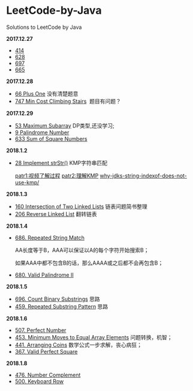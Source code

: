 # LeetCode-by-Java
Solutions to LeetCode by Java

**2017.12.27**
 - [414](https://leetcode.com/problems/third-maximum-number/)
 - [628](https://leetcode.com/problems/maximum-product-of-three-numbers/)
 - [697](https://leetcode.com/problems/degree-of-an-array/)
 - [665](https://leetcode.com/problems/non-decreasing-array/)

**2017.12.28**
 - [66 Plus One](https://leetcode.com/problems/plus-one/) 没有清楚题意
 - [747 Min Cost Climbing Stairs](https://leetcode.com/problems/min-cost-climbing-stairs/description/)  题目有问题？

**2017.12.29**
 - [53 Maximum Subarray](https://leetcode.com/problems/maximum-subarray) DP类型,还没学习;
 - [9 Palindrome Number](https://leetcode.com/problems/palindrome-number/)
 - [633 Sum of Square Numbers](https://leetcode.com/problems/sum-of-square-numbers/)

**2018.1.2**

- [28 Implement strStr()](https://leetcode.com/problems/implement-strstr/description/) KMP字符串匹配

  [patr1:视频了解过程](https://www.bilibili.com/video/av11866460/?redirectFrom=h5) [patr2:理解KMP](http://blog.csdn.net/v_july_v/article/details/7041827) [why-jdks-string-indexof-does-not-use-kmp/](https://stackoverflow.com/questions/19543547/why-jdks-string-indexof-does-not-use-kmp/)

**2018.1.3**

- [160 Intersection of Two Linked Lists](https://leetcode.com/problems/intersection-of-two-linked-lists/description/) 链表问题简书整理
- [206 Reverse Linked List](https://leetcode.com/problems/reverse-linked-list/description/) 翻转链表

**2018.1.4**

- [686. Repeated String Match](https://leetcode.com/problems/repeated-string-match/description/)

  AA长度等于B，AAA可以保证以A的每个字符开始搜索B；

  如果AAA中都不包含B的话，那么AAAA或之后都不会再包含B；

- [680. Valid Palindrome II](https://leetcode.com/problems/valid-palindrome-ii/description/)

**2018.1.5**

- [696. Count Binary Substrings](https://leetcode.com/problems/count-binary-substrings/description/) 思路
- [459. Repeated Substring Pattern](https://leetcode.com/problems/repeated-substring-pattern/description/) 思路

**2018.1.6**

- [507. Perfect Number](https://leetcode.com/problems/perfect-number/submissions/1)
- [453. Minimum Moves to Equal Array Elements](https://leetcode.com/problems/minimum-moves-to-equal-array-elements/description/) 问题转换，机智；
- [441. Arranging Coins](https://leetcode.com/problems/arranging-coins/submissions/1) 数学公式一步求解，丧心病狂；
- [367. Valid Perfect Square](https://leetcode.com/problems/valid-perfect-square/description/)




**2018.1.8**

- [476. Number Complement](https://leetcode.com/problems/number-complement/description/)
- [500. Keyboard Row](https://leetcode.com/problems/keyboard-row/description/)
